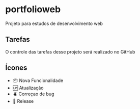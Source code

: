 # portfolioweb

Projeto para estudos de desenvolvimento web

## Tarefas

O controle das tarefas desse projeto será realizado no GitHub

## Ícones

- :package: Nova Funcionalidade
- :up: Atualização
- :beetle: Correçao de bug
- :checkered_flag: Release
